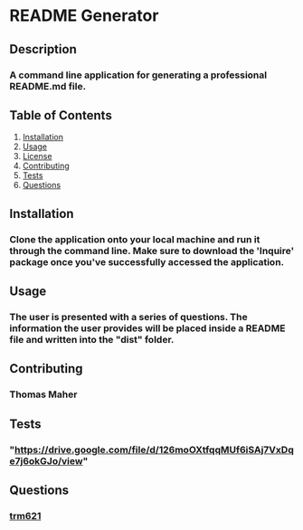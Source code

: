 # README Generator
  ## Description
  ### A command line application for generating a professional README.md file.
  ## Table of Contents
  1. <a href="#installation">Installation</a>
  2. <a href="#usage">Usage</a>
  3. <a href="#license">License</a>
  4. <a href="#contributing">Contributing</a>
  5. <a href="#tests">Tests</a>
  6. <a href="#questions">Questions</a>
  ## Installation
  ### Clone the application onto your local machine and run it through the command line. Make sure to download the 'Inquire' package once you've successfully accessed the application.
  ## Usage
  ### The user is presented with a series of questions. The information the user provides will be placed inside a README file and written into the "dist" folder.
  ## Contributing
  ### Thomas Maher
  ## Tests
  ### "https://drive.google.com/file/d/126moOXtfqqMUf6iSAj7VxDqe7j6okGJo/view"
  ## Questions
  ### <a href="https://www.github.com/trm621">trm621</a>
